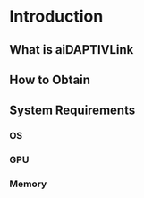 # Introduction

## What is aiDAPTIVLink

## How to Obtain

## System Requirements

### OS

### GPU

### Memory
